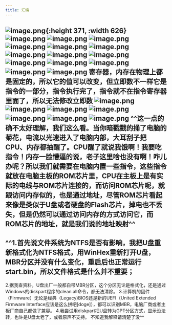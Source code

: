 ```yaml
---
title: 汇编
---
```


## ![image.png](/assets/pages_汇编_1614580889307_0.png){:height 371, :width 626} ![image.png](/assets/pages_汇编_1614580914046_0.png) ![image.png](/assets/pages_汇编_1614580933695_0.png) ![image.png](/assets/pages_汇编_1614580964674_0.png) ![image.png](/assets/pages_汇编_1614581127408_0.png) ![image.png](/assets/pages_汇编_1614581173282_0.png) ![image.png](/assets/pages_汇编_1614581444085_0.png) ![image.png](/assets/pages_汇编_1614581460311_0.png) ![image.png](/assets/pages_汇编_1614581479541_0.png) ![image.png](/assets/pages_汇编_1614581757490_0.png) ![image.png](/assets/pages_汇编_1614582268426_0.png) ![image.png](/assets/pages_汇编_1614582453724_0.png) ![image.png](/assets/pages_汇编_1614582471259_0.png) ![image.png](/assets/pages_汇编_1614582492489_0.png) ![image.png](/assets/pages_汇编_1614582571333_0.png) 寄存器，内存在物理上都是固定的，所以它的值可以改变，但立即数不一样它是指令的一部分，指令执行完了，指令就不在指令寄存器里面了，所以无法修改立即数 ![image.png](/assets/pages_汇编_1614583050973_0.png) ![image.png](/assets/pages_汇编_1614583394210_0.png) ![image.png](/assets/pages_汇编_1614583435136_0.png) ![image.png](/assets/pages_汇编_1614583483332_0.png) ![image.png](/assets/pages_汇编_1614583510309_0.png) ![image.png](/assets/pages_汇编_1614583577835_0.png) ![image.png](/assets/pages_汇编_1614583608535_0.png) ^^这一点的确不太好理解，我们这么看。当你暗戳戳的捅了电脑的菊花，电流以光速进入了电脑内部，大耳刮子把CPU、内存都抽醒了。CPU醒了就说我饿啊！我要吃指令！内存一脸懵逼的说，老子这里啥也没有啊！咋儿办呢？所以我们就需要在电脑内置一些指令，这些指令就放在电脑主板的ROM芯片里，CPU在主板上是有实际的电线与ROM芯片连接的，而访问ROM芯片呢，就跟访问内存似的，也是通过地址，尽管ROM芯片看起来像是类似于U盘或者硬盘的Flash芯片，掉电也不丢失，但是仍然可以通过访问内存的方式访问它，而ROM芯片的地址，就是我们说的地址映射^^
## ^^1.首先说文件系统为NTFS是否有影响，我把U盘重新格式化为NTFS格式，用WinHex重新打开U盘，MBR分区并没有什么变化，重启后也正常运行start.bin，所以文件格式是什么并不重要；
2.据我查资料，U盘出厂一般都自带MBR分区，这个分区无论是格式化，还是通过Windows的diskpart程序的clean all命令，都无法清除。
3.计算机的固件（Firmware）无论是经典（Legacy)BIOS还是新的UEFI（United Extended Firmware Interface应该是这么拼吧[doge]），都可以识别MBR，电脑厂商或者主板厂商自己都做了兼容。
4.我尝试用diskpart把U盘转为GPT分区方式，显示没法转，也许是U盘太老了，或者原声不支持。
不知道我解释请清楚了没^^
